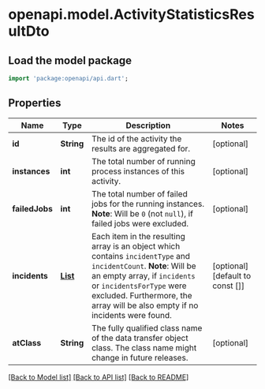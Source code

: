 # openapi.model.ActivityStatisticsResultDto

## Load the model package
```dart
import 'package:openapi/api.dart';
```

## Properties
Name | Type | Description | Notes
------------ | ------------- | ------------- | -------------
**id** | **String** | The id of the activity the results are aggregated for. | [optional] 
**instances** | **int** | The total number of running process instances of this activity. | [optional] 
**failedJobs** | **int** | The total number of failed jobs for the running instances. **Note**: Will be `0` (not `null`), if failed jobs were excluded. | [optional] 
**incidents** | [**List<IncidentStatisticsResultDto>**](IncidentStatisticsResultDto.md) | Each item in the resulting array is an object which contains `incidentType` and `incidentCount`. **Note**: Will be an empty array, if `incidents` or `incidentsForType` were excluded. Furthermore, the array will be also empty if no incidents were found. | [optional] [default to const []]
**atClass** | **String** | The fully qualified class name of the data transfer object class. The class name might change in future releases. | [optional] 

[[Back to Model list]](../README.md#documentation-for-models) [[Back to API list]](../README.md#documentation-for-api-endpoints) [[Back to README]](../README.md)



